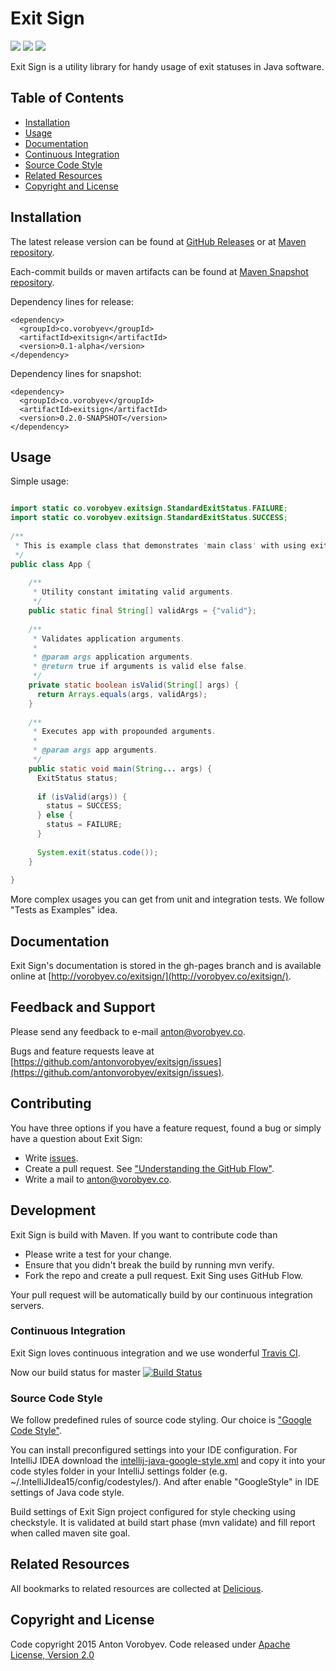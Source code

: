 # Exit Sign
[![][travis img]][travis]
[![][mavenbadge img]][mavenbadge]
[![][license img]][license]

Exit Sign is a utility library for handy usage of exit statuses in Java software.

## Table of Contents

* [Installation](#installation)
* [Usage](#usage)
* [Documentation](#documentation)
* [Continuous Integration](#continuous-integration)
* [Source Code Style](#source-code-style)
* [Related Resources](#related-resources)
* [Copyright and License](#copyright-and-license)

## Installation

The latest release version can be found at [GitHub Releases](https://github.com/antonvorobyev/exitsign/releases) 
or at [Maven repository](http://repo1.maven.org/maven2/co/vorobyev/exitsign/).
 
Each-commit builds or maven artifacts can be found at [Maven Snapshot repository](https://oss.sonatype.org/content/repositories/snapshots/co/vorobyev/exitsign/).

Dependency lines for release: 

    <dependency>
      <groupId>co.vorobyev</groupId>
      <artifactId>exitsign</artifactId>
      <version>0.1-alpha</version>
    </dependency>

Dependency lines for snapshot: 

    <dependency>
      <groupId>co.vorobyev</groupId>
      <artifactId>exitsign</artifactId>
      <version>0.2.0-SNAPSHOT</version>
    </dependency>

## Usage
    
Simple usage:
    
```java

import static co.vorobyev.exitsign.StandardExitStatus.FAILURE;
import static co.vorobyev.exitsign.StandardExitStatus.SUCCESS;
    
/**
 * This is example class that demonstrates 'main class' with using exit statuses.
 */
public class App {
    
    /**
     * Utility constant imitating valid arguments.
     */
    public static final String[] validArgs = {"valid"};
    
    /**
     * Validates application arguments.
     *
     * @param args application arguments.
     * @return true if arguments is valid else false.
     */
    private static boolean isValid(String[] args) {
      return Arrays.equals(args, validArgs);
    }
    
    /**
     * Executes app with propounded arguments.
     *
     * @param args app arguments.
     */
    public static void main(String... args) {
      ExitStatus status;
    
      if (isValid(args)) {
        status = SUCCESS;
      } else {
        status = FAILURE;
      }
    
      System.exit(status.code());
    }
    
}
```

More complex usages you can get from unit and integration tests. We follow "Tests as Examples" idea.    
    
## Documentation 

Exit Sign's documentation is stored in the gh-pages branch and is available online at 
[http://vorobyev.co/exitsign/](http://vorobyev.co/exitsign/).

## Feedback and Support
 
Please send any feedback to e-mail [anton@vorobyev.co](mailto:anton@vorobyev.co).
 
Bugs and feature requests leave at [https://github.com/antonvorobyev/exitsign/issues](https://github.com/antonvorobyev/exitsign/issues).

## Contributing

You have three options if you have a feature request, found a bug or simply have a question about
Exit Sign:

* Write [issues](https://github.com/antonvorobyev/exitsign/issues).
* Create a pull request. See ["Understanding the GitHub Flow"](https://guides.github.com/introduction/flow/index.html).
* Write a mail to [anton@vorobyev.co](mailto:anton@vorobyev.co).

## Development

Exit Sign is build with Maven. If you want to contribute code than

* Please write a test for your change.
* Ensure that you didn't break the build by running mvn verify.
* Fork the repo and create a pull request. Exit Sing uses GitHub Flow.

Your pull request will be automatically build by our continuous integration servers.

### Continuous Integration

Exit Sign loves continuous integration and we use wonderful 
[Travis CI](https://travis-ci.org/antonvorobyev/exitsign). 
 
Now our build status for master [![Build Status](https://travis-ci.org/antonvorobyev/exitsign.svg?branch=master)](https://travis-ci.org/antonvorobyev/exitsign)

### Source Code Style

We follow predefined rules of source code styling. Our choice is ["Google Code Style"](http://google.github.io/styleguide/javaguide.html).

You can install preconfigured settings into your IDE configuration. For IntelliJ IDEA download the
[intellij-java-google-style.xml](https://raw.githubusercontent.com/google/styleguide/gh-pages/intellij-java-google-style.xml)
and copy it into your code styles folder in your IntelliJ settings folder (e.g. ~/.IntelliJIdea15/config/codestyles/).
And after enable "GoogleStyle" in IDE settings of Java code style.
 
Build settings of Exit Sign project configured for style checking using checkstyle. It is validated
at build start phase (mvn validate) and fill report when called maven site goal.

## Related Resources

All bookmarks to related resources are collected at [Delicious](https://delicious.com/anton.vorobyev/exitsign).

## Copyright and License
 
Code copyright 2015 Anton Vorobyev. Code released under 
[Apache License, Version 2.0](https://github.com/antonvorobyev/exitsign/blob/master/LICENSE) 


[travis]:https://travis-ci.org/antonvorobyev/exitsign/builds
[travis img]:https://secure.travis-ci.org/antonvorobyev/exitsign.svg?branch=master

[mavenbadge]:http://search.maven.org/#search|gav|1|g%3A%22co.vorobyev%22%20AND%20a%3A%22exitsign%22
[mavenbadge img]:https://maven-badges.herokuapp.com/maven-central/co.vorobyev/exitsign/badge.svg

[license]:LICENSE
[license img]:https://img.shields.io/badge/license-Apache%20v2.0-blue.svg
